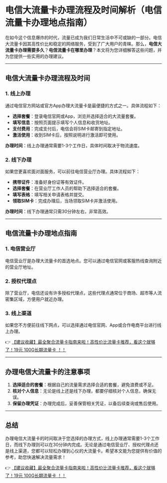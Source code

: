 # 电信大流量卡办理流程及时间解析（电信流量卡办理地点指南）

在如今这个信息爆炸的时代，流量已成为我们日常生活中不可或缺的一部分。电信大流量卡因其高性价比和稳定的网络服务，受到了广大用户的青睐。那么，**电信大流量卡办理需要多久**？**电信流量卡在哪里办理**？本文将为您详细解答这些问题，并为您提供一些实用的办理建议。

---

## 电信大流量卡办理流程及时间

### 1. 线上办理
通过电信官方网站或官方App办理大流量卡是最便捷的方式之一。具体流程如下：
- **选择套餐**：登录电信官网或App，浏览并选择适合的大流量套餐。
- **填写信息**：按照页面提示填写个人信息和收货地址。
- **支付费用**：完成支付后，电信会将SIM卡邮寄到指定地址。
- **激活使用**：收到SIM卡后，按照说明进行激活即可使用。

**办理时间**：线上办理通常需要1-3个工作日，具体时间取决于物流速度。

### 2. 线下办理
如果您更喜欢面对面服务，可以前往电信营业厅办理。具体流程如下：
- **携带证件**：准备好身份证等有效证件。
- **选择套餐**：在营业厅工作人员的帮助下选择适合的套餐。
- **填写表格**：填写相关申请表格并提交。
- **领取SIM卡**：完成办理后，当场领取SIM卡并激活使用。

**办理时间**：线下办理通常只需30分钟左右，非常高效。

---

## 电信流量卡办理地点指南

### 1. 电信营业厅
电信营业厅是办理大流量卡的首选地点。您可以通过电信官网或客服热线查询附近的营业厅地址。

### 2. 授权代理点
除了营业厅，电信还设有许多授权代理点，这些代理点通常位于商场、超市等人流密集区域，方便用户就近办理。

### 3. 线上渠道
如果您不方便前往线下网点，可以选择通过电信官网、App或合作电商平台进行线上办理。

👉 [【建议收藏】最全聚合流量卡指南来啦！高性价比流量卡推荐，看这个就够了！19元 100G长期流量卡 ！！](https://bit.ly/Liuliangka)

---

## 办理电信大流量卡的注意事项

1. **选择适合的套餐**：根据自己的流量需求选择合适的套餐，避免浪费或不足。
2. **核对个人信息**：无论是线上还是线下办理，都要仔细核对个人信息，确保无误。
3. **保留办理凭证**：办理完成后，妥善保管相关凭证，以备后续查询或售后使用。

---

## 总结

办理电信大流量卡的时间取决于您选择的办理方式，线上办理通常需要1-3个工作日，而线下办理则可以在30分钟内完成。无论是通过电信营业厅、授权代理点还是线上渠道，您都可以轻松办理到心仪的大流量卡。希望本文能为您提供有价值的参考，助您快速解决流量需求！

👉 [【建议收藏】最全聚合流量卡指南来啦！高性价比流量卡推荐，看这个就够了！19元 100G长期流量卡 ！！](https://bit.ly/Liuliangka)